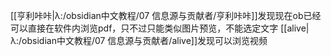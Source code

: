 [[亨利咔咔|λ:/obsidian中文教程/07 信息源与贡献者/亨利咔咔]]发现现在ob已经可以直接在软件内浏览pdf，只不过只能类似图片预览，不能选定文字
[[alive|λ:/obsidian中文教程/07 信息源与贡献者/alive]]发现可以浏览视频